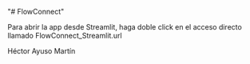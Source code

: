 "# FlowConnect" 



Para abrir la app desde Streamlit, haga doble click en el acceso directo llamado FlowConnect_Streamlit.url

Héctor Ayuso Martín
